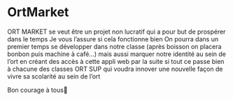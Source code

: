 # OrtMarket

ORT MARKET se veut être un projet non lucratif qui a pour but de prospérer dans le temps
Je vous l’assure si cela fonctionne bien
On pourra dans un premier temps se développer dans notre classe (après boisson on placera bonbon puis machine à café…) mais aussi marquer notre identité au sein de l’ort en créant des accès à cette appli web par la suite si tout ce passe bien à chacune des classes ORT SUP qui voudra innover une nouvelle façon de vivre sa scolarité au sein de l’ort

Bon courage à tous👏
